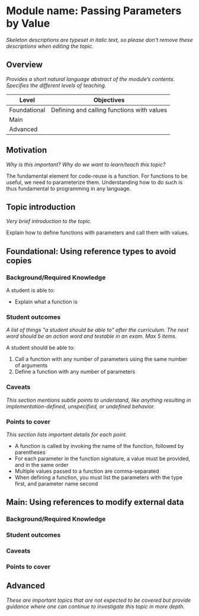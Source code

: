 # Module name: Passing Parameters by Value
_Skeleton descriptions are typeset in italic text,_
_so please don't remove these descriptions when editing the topic._

## Overview

_Provides a short natural language abstract of the module’s contents._
_Specifies the different levels of teaching._

<table>
  <thead>
    <th>Level</th>
    <th>Objectives</th>
  </thead>
  <tr>
    <td>Foundational</td>
    <td>Defining and calling functions with values</td>
  </tr>
  <tr>
    <td>Main</td>
    <td></td>
  </tr>
  <tr>
    <td>Advanced</td>
    <td></td>
  </tr>
</table>

## Motivation

_Why is this important?_
_Why do we want to learn/teach this topic?_

The fundamental element for code-reuse is a function. For functions to be 
useful, we need to parameterize them. Understanding how to do such is thus
fundamental to programming in any language.

## Topic introduction

_Very brief introduction to the topic._

Explain how to define functions with parameters and call them with values.

## Foundational: Using reference types to avoid copies

### Background/Required Knowledge

A student is able to:

* Explain what a function is

### Student outcomes

_A list of things "a student should be able to" after the curriculum._
_The next word should be an action word and testable in an exam._
_Max 5 items._

A student should be able to:

1. Call a function with any number of parameters using the same number of arguments
2. Define a function with any number of parameters

### Caveats

_This section mentions subtle points to understand, like anything resulting in
implementation-defined, unspecified, or undefined behavior._

### Points to cover

_This section lists important details for each point._

* A function is called by invoking the name of the function, followed by parentheses
* For each parameter in the function signature, a value must be provided, and in the same order
* Multiple values passed to a function are comma-separated
* When defining a function, you must list the parameters with the type first, and parameter name second

## Main: Using references to modify external data 

### Background/Required Knowledge

### Student outcomes

### Caveats

### Points to cover

## Advanced

_These are important topics that are not expected to be covered but provide
guidance where one can continue to investigate this topic in more depth._

